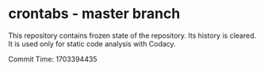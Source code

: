 # crontabs - master branch

This repository contains frozen state of the repository.
Its history is cleared. It is used only for static code
analysis with Codacy.

Commit Time: 1703394435